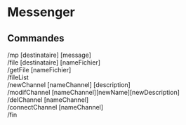 # Messenger

## Commandes
/mp [destinataire] [message]  
/file [destinataire] [nameFichier]  
/getFile [nameFichier]  
/fileList  
/newChannel [nameChannel] [description]  
/modifChannel [nameChannel][newName][newDescription]  
/delChannel [nameChannel]  
/connectChannel [nameChannel]  
/fin  
